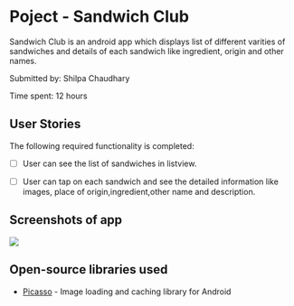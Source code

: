 # Poject - Sandwich Club

Sandwich Club is an android app which displays list of different varities of sandwiches and details of each sandwich like ingredient, origin and other names.

Submitted by: Shilpa Chaudhary

Time spent: 12 hours 

## User Stories

The following required functionality is completed:

* [ ] User can see the list of sandwiches in listview.
* [ ] User can tap on each sandwich and see the detailed information like images, place of origin,ingredient,other name and description.


## Screenshots of app

<img src='https://i.imgur.com/CbAz4xR.png' />

## Open-source libraries used
- [Picasso](http://square.github.io/picasso/) - Image loading and caching library for Android




